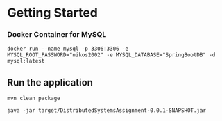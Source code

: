 # Getting Started

### Docker Container for MySQL
```shell
docker run --name mysql -p 3306:3306 -e MYSQL_ROOT_PASSWORD="nikos2002" -e MYSQL_DATABASE="SpringBootDB" -d mysql:latest
 ```

 ## Run the application
 ```shell
 mvn clean package
 ```

 ```shell
 java -jar target/DistributedSystemsAssignment-0.0.1-SNAPSHOT.jar 
 ```
